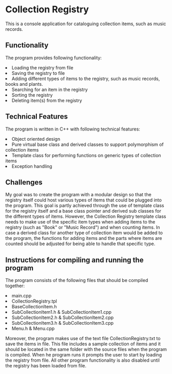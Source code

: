 # Collection Registry



This is a console application for cataloguing collection items, such as music records.

## Functionality

The program provides following functionality:
<li>Loading the registry from file
<li>Saving the registry to file
<li>Adding different types of items to the registry, such as music records, books and plants.
<li>Searching for an item in the registry
<li>Sorting the registry
<li>Deleting item(s) from the registry
  
## Technical Features

The program is written in C++ with following technical features:
<li>Object oriented design
<li>Pure virtual base class and derived classes to support polymorphism of collection items
<li>Template class for performing functions on generic types of collection items
<li>Exception handling

## Challenges
  
My goal was to create the program with a modular design so that the registry itself could host 
various types of items that could be plugged into the program.
This goal is partly achieved through the use of template class for the registry itself 
and a base class pointer and derived sub classes for the different types of items.
However, the Collection Registry template class needs to make use of the specific item types 
when adding items to the registry (such as "Book" or "Music Record") and when counting items.
In case a derived class for another type of collection item would be added to the program,
the functions for adding items and the parts where items are counted should be adjusted for 
being able to handle that specific type.
  
## Instructions for compiling and running the program
  
The program consists of the following files that should be compiled together:
<li> main.cpp
<li> CollectionRegistry.tpl
<li> BaseCollectionItem.h
<li> SubCollectionItem1.h & SubCollectionItem1.cpp
<li> SubCollectionItem2.h & SubCollectionItem2.cpp
<li> SubCollectionItem3.h & SubCollectionItem3.cpp
<li> Menu.h & Menu.cpp
  
Moreover, the program makes use of the text file CollectionRegistry.txt to save the items in file.
This file includes a sample collection of items and it should be located in the same folder with
the source files when the program is compiled. When he program runs it prompts the user to start
by loading the registry from file. All other program functionality is also disabled until the
registry has been loaded from file.
